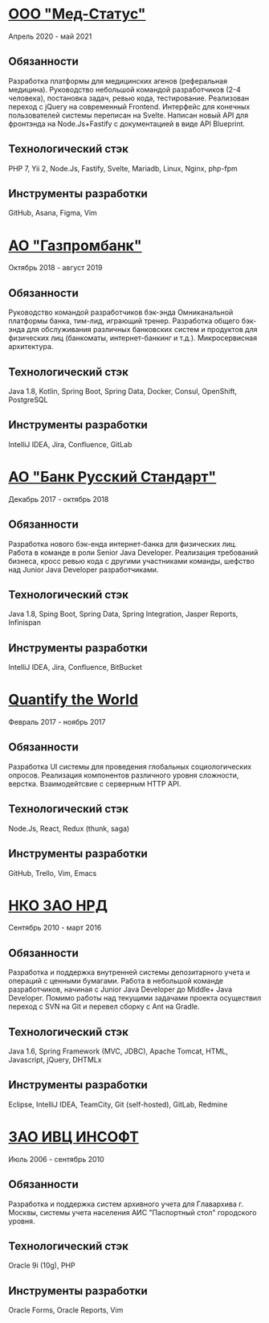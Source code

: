 # [ООО "Мед-Статус"](https://med-status.com)

Апрель 2020 - май 2021

## Обязанности

Разработка платформы для медицинских агенов
(реферальная медицина). Руководство
небольшой командой разработчиков (2-4
человека), постановка задач, ревью кода,
тестирование. Реализован переход с jQuery
на современный Frontend. Интерфейс для
конечных пользователей системы переписан на
Svelte. Написан новый API для фронтэнда на
Node.Js+Fastify с документацией в виде API
Blueprint.

## Технологический стэк

PHP 7, Yii 2, Node.Js, Fastify, Svelte, Mariadb, Linux, Nginx, php-fpm

## Инструменты разработки

GitHub, Asana, Figma, Vim

# [АО "Газпромбанк"](https://www.gazprombank.ru)

Октябрь 2018 - август 2019

## Обязанности

Руководство командой разработчиков бэк-энда
Омниканальной платформы банка, тим-лид,
играющий тренер. Разработка общего бэк-энда
для обслуживания различных банковских
систем и продуктов для физических лиц
(банкоматы, интернет-банкинг и т.д.).
Микросервисная архитектура.

## Технологический стэк

Java 1.8, Kotlin, Spring Boot, Spring Data,
Docker, Consul, OpenShift, PostgreSQL 

## Инструменты разработки

IntelliJ IDEA, Jira, Confluence, GitLab

# [АО "Банк Русский Стандарт"](https://www.rsb.ru)

Декабрь 2017 - октябрь 2018

## Обязанности

Разработка нового бэк-енда интернет-банка
для физических лиц. Работа в команде в роли
Senior Java Developer. Реализация
требований бизнеса, кросс ревью кода с
другими участниками команды, шефство над
Junior Java Developer разработчиками.

## Технологический стэк

Java 1.8, Sping Boot, Spring Data, Spring
Integration, Jasper Reports, Infinispan

## Инструменты разработки

IntelliJ IDEA, Jira, Confluence, BitBucket

# [Quantify the World](https://quantify.world/ru)

Февраль 2017 - ноябрь 2017

## Обязанности

Разработка UI системы для проведения
глобальных социологических опросов.
Реализация компонентов различного уровня
сложности, верстка. Взаимодейтсвие с
серверным HTTP API.

## Технологический стэк

Node.Js, React, Redux (thunk, saga)

## Инструменты разработки

GitHub, Trello, Vim, Emacs

# [НКО ЗАО НРД](https://www.nsd.ru/)

Сентябрь 2010 - март 2016

## Обязанности

Разработка и поддержка внутренней системы
депозитарного учета и операций с ценными
бумагами. Работа в небольшой команде
разработчиков, начиная с Junior Java
Developer до Middle+ Java Developer. Помимо
работы над текущими задачами проекта
осуществил переход с SVN на Git и перевел
сборку с Ant на Gradle.

## Технологический стэк

Java 1.6, Spring Framework (MVC, JDBC),
Apache Tomcat, HTML, Javascript, jQuery,
DHTMLx

## Инструменты разработки

Eclipse, IntelliJ IDEA, TeamCity, Git
(self-hosted), GitLab, Redmine

# [ЗАО ИВЦ ИНСОФТ](http://w3.insoft.ru/)

Июль 2006 - сентябрь 2010

## Обязанности

Разработка и поддержка систем
архивного учета для Главархива г.
Москвы, системы учета населения
АИС "Паспортный стол" городского
уровня.

## Технологический стэк

Oracle 9i (10g), PHP

## Инструменты разработки

Oracle Forms, Oracle Reports, Vim
